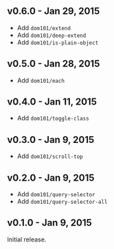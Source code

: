 ## v0.6.0 - Jan 29, 2015

* Add `dom101/extend`
* Add `dom101/deep-extend`
* Add `dom101/is-plain-object`

## v0.5.0 - Jan 28, 2015

* Add `dom101/each`

## v0.4.0 - Jan 11, 2015

* Add `dom101/toggle-class`

## v0.3.0 - Jan 9, 2015

* Add `dom101/scroll-top`

## v0.2.0 - Jan 9, 2015

* Add `dom101/query-selector`
* Add `dom101/query-selector-all`

## v0.1.0 - Jan 9, 2015

Initial release.
